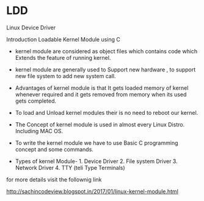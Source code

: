 # LDD
Linux Device Driver


Introduction
Loadable Kernel Module using C

- kernel module are considered as object files which contains code which Extends the feature of running kernel.
- kernel module are generally used to Support new hardware , to support new file system to add new system call.
- Advantages of kernel module is that It gets loaded memory of kernel whenever required and it gets removed from memory when its used gets completed.
- To load and Unload kernel modules their is no need to reboot our kernel.
- The Concept of kernel module is used in almost every Linux Distro. Including MAC OS.
- To write the kernel module we have to use Basic C programming concept and some commands.

- Types of kernel Module-  1. Device Driver
                                               2. File system Driver
                                               3. Network Driver
                                               4. TTY (teli Type Terminals)


for more details visit the follownig link

http://sachincodeview.blogspot.in/2017/01/linux-kernel-module.html
